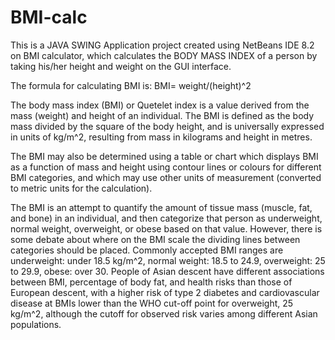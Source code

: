# BMI-calc


This is a JAVA SWING Application project created using NetBeans IDE 8.2 on BMI calculator, which calculates the BODY MASS INDEX of a person by taking his/her height and weight on the GUI interface.

The formula for calculating BMI is:
BMI= weight/(height)^2

The body mass index (BMI) or Quetelet index is a value derived from the mass (weight) and height of an individual. The BMI is defined as the body mass divided by the square of the body height, and is universally expressed in units of kg/m^2, resulting from mass in kilograms and height in metres.

The BMI may also be determined using a table or chart which displays BMI as a function of mass and height using contour lines or colours for different BMI categories, and which may use other units of measurement (converted to metric units for the calculation).

The BMI is an attempt to quantify the amount of tissue mass (muscle, fat, and bone) in an individual, and then categorize that person as underweight, normal weight, overweight, or obese based on that value. However, there is some debate about where on the BMI scale the dividing lines between categories should be placed. Commonly accepted BMI ranges are underweight: under 18.5 kg/m^2, normal weight: 18.5 to 24.9, overweight: 25 to 29.9, obese: over 30. People of Asian descent have different associations between BMI, percentage of body fat, and health risks than those of European descent, with a higher risk of type 2 diabetes and cardiovascular disease at BMIs lower than the WHO cut-off point for overweight, 25 kg/m^2, although the cutoff for observed risk varies among different Asian populations.


